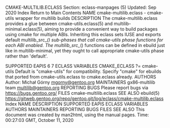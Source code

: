 CMAKE-MULTILIB.ECLASS
Section: eclass-manpages (5)
Updated: Sep 2020
Index Return to Main Contents
NAME
cmake-multilib.eclass - cmake-utils wrapper for multilib builds
DESCRIPTION
The cmake-multilib.eclass provides a glue between cmake-utils.eclass(5) and multilib-minimal.eclass(5), aiming to provide a convenient way to build packages using cmake for multiple ABIs.
Inheriting this eclass sets IUSE and exports default multilib_src_*() sub-phases that call cmake-utils phase functions for each ABI enabled. The multilib_src_*() functions can be defined in ebuild just like in multilib-minimal, yet they ought to call appropriate cmake-utils phase rather than 'default'.

SUPPORTED EAPIS
6 7
ECLASS VARIABLES
CMAKE_ECLASS ?= cmake-utils
Default is "cmake-utils" for compatibility. Specify "cmake" for ebuilds that ported from cmake-utils.eclass to cmake.eclass already.
AUTHORS
Author: Michał Górny <mgorny@gentoo.org>
MAINTAINERS
gx86-multilib team <multilib@gentoo.org>
REPORTING BUGS
Please report bugs via https://bugs.gentoo.org/
FILES
cmake-multilib.eclass
SEE ALSO
ebuild(5)
https://gitweb.gentoo.org/repo/gentoo.git/log/eclass/cmake-multilib.eclass
Index
NAME
DESCRIPTION
SUPPORTED EAPIS
ECLASS VARIABLES
AUTHORS
MAINTAINERS
REPORTING BUGS
FILES
SEE ALSO
This document was created by man2html, using the manual pages.
Time: 00:27:03 GMT, October 11, 2020